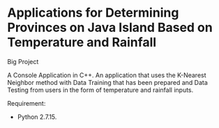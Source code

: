 # Applications for Determining Provinces on Java Island Based on Temperature and Rainfall

Big Project

A Console Application in C++. An application that uses the K-Nearest Neighbor method with Data Training that has been prepared and Data Testing from users in the form of temperature and rainfall inputs.

Requirement:
- Python 2.7.15.
